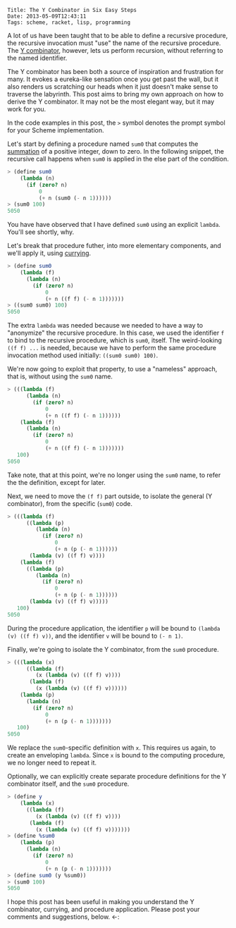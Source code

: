     Title: The Y Combinator in Six Easy Steps
    Date: 2013-05-09T12:43:11
    Tags: scheme, racket, lisp, programming

A lot of us have been taught that to be able to define a recursive
procedure, the recursive invocation must "use" the name of the
recursive procedure. The
[Y combinator](http://en.wikipedia.org/wiki/Fixed-point_combinator#Y_combinator),
however, lets us perform recursion, without referring to the named
identifier.

The Y combinator has been both a source of inspiration and frustration
for many. It evokes a eureka-like sensation once you get past the
wall, but it also renders us scratching our heads when it just doesn't
make sense to traverse the labyrinth. This post aims to bring my own
approach on how to derive the Y combinator. It may not be the most
elegant way, but it may work for you.

<!-- more -->

In the code examples in this post, the `>` symbol denotes the prompt
symbol for your Scheme implementation.

Let's start by defining a procedure named `sum0` that computes the
[summation](https://en.wikipedia.org/wiki/Summation) of a positive
integer, down to zero. In the following snippet, the recursive call
happens when `sum0` is applied in the else part of the condition.

```scheme
> (define sum0
    (lambda (n)
      (if (zero? n)
          0
          (+ n (sum0 (- n 1))))))
> (sum0 100)
5050
```

You have have observed that I have defined `sum0` using an explicit
`lambda`. You'll see shortly, why.

Let's break that procedure futher, into more elementary components,
and we'll apply it, using
[currying](https://en.wikipedia.org/wiki/Currying).

```scheme
> (define sum0
    (lambda (f)
      (lambda (n)
        (if (zero? n)
            0
            (+ n ((f f) (- n 1)))))))
> ((sum0 sum0) 100)
5050
```

The extra `lambda` was needed because we needed to have a way to
"anonymize" the recursive procedure. In this case, we used the
identifier `f` to bind to the recursive procedure, which is `sum0`,
itself. The weird-looking `((f f) ...` is needed, because we have to
perform the same procedure invocation method used initially: `((sum0
sum0) 100)`.

We're now going to exploit that property, to use a "nameless"
approach, that is, without using the `sum0` name.

```scheme
> (((lambda (f)
      (lambda (n)
        (if (zero? n)
            0
            (+ n ((f f) (- n 1))))))
    (lambda (f)
      (lambda (n)
        (if (zero? n)
            0
            (+ n ((f f) (- n 1)))))))
   100)
5050
```

Take note, that at this point, we're no longer using the `sum0` name,
to refer the the definition, except for later.

Next, we need to move the `(f f)` part outside, to isolate the general
(Y combinator), from the specific (`sum0`) code.

```scheme
> (((lambda (f)
      ((lambda (p)
         (lambda (n)
           (if (zero? n)
               0
               (+ n (p (- n 1))))))
       (lambda (v) ((f f) v))))
    (lambda (f)
      ((lambda (p)
         (lambda (n)
           (if (zero? n)
               0
               (+ n (p (- n 1))))))
       (lambda (v) ((f f) v)))))
   100)
5050
```

During the procedure application, the identifier `p` will be bound to
`(lambda (v) ((f f) v))`, and the identifier `v` will be bound to `(-
n 1)`.

Finally, we're going to isolate the Y combinator, from the `sum0`
procedure.

```scheme
> (((lambda (x)
      ((lambda (f)
         (x (lambda (v) ((f f) v))))
       (lambda (f)
         (x (lambda (v) ((f f) v))))))
    (lambda (p)
      (lambda (n)
        (if (zero? n)
            0
            (+ n (p (- n 1)))))))
   100)
5050
```

We replace the `sum0`-specific definition with `x`. This requires us
again, to create an enveloping `lambda`. Since `x` is bound to the
computing procedure, we no longer need to repeat it.

Optionally, we can explicitly create separate procedure definitions for
the Y combinator itself, and the `sum0` procedure.

```scheme
> (define y
    (lambda (x)
      ((lambda (f)
         (x (lambda (v) ((f f) v))))
       (lambda (f)
         (x (lambda (v) ((f f) v)))))))
> (define %sum0
    (lambda (p)
      (lambda (n)
        (if (zero? n)
            0
            (+ n (p (- n 1)))))))
> (define sum0 (y %sum0))
> (sum0 100)
5050
```

I hope this post has been useful in making you understand the
Y combinator, currying, and procedure application. Please post your
comments and suggestions, below. <-:
